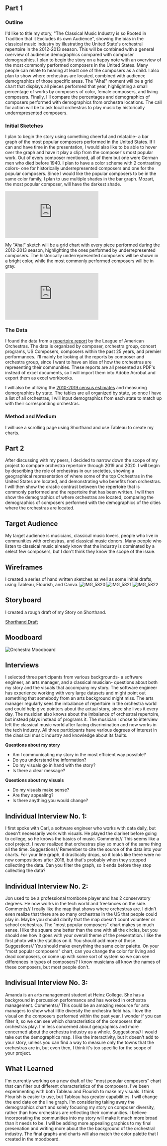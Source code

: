 ## Part 1
### Outline 
I'd like to title my story, "The Classical Music Industry is so Rooted in Tradition that it Excludes its own Audience", showing the bias in the classical music industry by illustrating the United State's orchestral repertoire in the 2012-2013 season. This will be combined with a general overview of audience demographics compared with composer demographics. I plan to begin the story on a happy note with an overview of the most commonly performed composers in the United States. Many people can relate to hearing at least one of the composers as a child. I also plan to show where orchestras are located, combined with audience demographics of those specific areas. The "Aha!" moment will be a grid chart that displays all pieces performed that year, highlighting a small percentage of works by composers of color, female composers, and living composers. Finally, I'll compare the percentages and demographics of composers performed with demographics from orchestra locations. The call for action will be to ask local orchestras to play music by historically underrepresented composers. 

### Initial Sketches 
I plan to begin the story using something cheerful and relatable- a bar graph of the most popular composers performed in the United States. If I can and have time in the presentation, I would also like to be able to hover over the graph and have it play a clip from the composer's most popular work. Out of every composer mentioned, all of them but one were German men who died before 1940. I plan to have a color scheme with 2 contrasting colors- one for historically underrepresented composers and one for the popular composers. Since I would like the popular composers to be in the same color family, I plan to use multiple shades in the bar graph. Mozart, the most popular composer, will have the darkest shade. 

![most popular composers](https://github.com/kmclement/Clement--portfolio/files/7232731/IMG_5707.heic.pdf)

My "Aha!" sketch will be a grid chart with every piece performed during the 2012-2013 season, highlighting the ones performed by underrepresented composers. The historically underrepresented composers will be shown in a bright color, while the most commonly performed composers will be in gray. 

![Underrepresented composers data](https://github.com/kmclement/Clement--portfolio/files/7232732/IMG_5706.heic.pdf)


### The Data
I found the data from a [repertoire report](https://americanorchestras.org/orchestra-repertoire-report-orr-2012-2013/) by the League of American Orchestras. The data is organized by composer, orchestra group, concert programs, US Composers, composers within the past 25 years, and premier performances. I'll mainly be looking at the reports by composer and orchestra group, since I want to have an idea of how the orchestras are representing their communities. These reports are all presented as PDF's instead of excel documents, so I will import them into Adobe Acrobat and export them as excel workbooks. 

I will also be utilizing the [2010-2019 census estimates](https://www.census.gov/data/tables/time-series/demo/popest/2010s-state-detail.html) and measuring demographics by state. The tables are all organized by state, so once I have a list of all orchestras, I will input demographics from each state to match up with their corresponding orchestras. 

### Method and Medium
I will use a scrolling page using Shorthand and use Tableau to create my charts. 

## Part 2

After discussing with my peers, I decided to narrow down the scope of my project to compare orchestra repertoire through 2019 and 2020. I will begin by describing the role of orchestras in our societies, showing a geographical representation of where some of the top Orchestras in the United States are located, and demonstrating who benefits from orchestras. I will then show the drastic contrast between the repertoire that is commonly performed and the repertoire that has been written. I will then show the demographics of where orchestras are located, comparing the demographics of composers performed with the demographics of the cities where the orchestras are located. 

## Target Audience
My target audience is musicians, classical music lovers, people who live in communities with orchestras, and classical music donors. Many people who listen to classical music already know that the industry is dominated by a select few composers, but I don't think they know the scope of the issue. 

## Wireframes
I created a series of hand written sketches as well as some initial drafts, using Tableau, Flourish, and Canva. 
![IMG_5820](https://user-images.githubusercontent.com/89738442/135913966-cf8a946f-218b-42ae-a757-92d39e760000.jpg)
![IMG_5821](https://user-images.githubusercontent.com/89738442/135913983-f6f8ac61-1a2f-4f18-85c7-3d882fe320e0.jpg)
![IMG_5822](https://user-images.githubusercontent.com/89738442/135913991-6cc6644b-e96b-45a0-8ef0-2b2f61acbd59.jpg)

<div class="flourish-embed flourish-hierarchy" data-src="visualisation/7424649"><script src="https://public.flourish.studio/resources/embed.js"></script></div>


## Storyboard
I created a rough draft of my Story on Shorthand.

[Shorthand Draft](https://preview.shorthand.com/Zi08XmsiIvTgqtSv)


## Moodboard
![Orchestra Moodboard](https://user-images.githubusercontent.com/89738442/135734427-5c4213f4-93aa-4e31-b3d8-9625a7cb167a.png)

## Interviews
I selected three participants from various backgrounds- a software engineer, an arts manager, and a classical musician- questions about both my story and the visuals that accompany my story. The software engineer has experience working with very large datasets and might point out something that somebody from an arts background might miss. The arts manager regularly sees the imbalance of repertoire in the orchestra world and could help give pointers about the actual story, since she lives it every day. The musician also knows about the imbalance of orchestral repertoire, but instead plays instead of programs it. The musician I chose to interview left the classical music world after facing discrimination and now works in the tech industry. All three participants have various degrees of interest in the classical music industry and knowledge about its faults. 

**Questions about my story**

 - Am I communicating my story in the most efficient way possible?
 - Do you understand the information?
 - Do my visuals go in hand with the story?
 - Is there a clear message?
 
 **Questions about my visuals**
 
 - Do my visuals make sense?
 - Are they appealing?
 - Is there anything you would change?

## Individual Interview No. 1:
I first spoke with Carl, a software engineer who works with data daily, but doesn't necessarily work with visuals. He played the clarinet before going to college, so he knows the basics of music. 
Comments// This seems like a cool project. I never realized that orchestras play so much of the same thing all the time. 
Suggestions// Remember to cite the source of the data into your charts. For your line graph, it drastically drops, so it looks like there were no new compositions after 2018, but that's probably when they stopped collecting the data. Can you filter the graph, so it ends before they stop collecting the data?

## Individual Interview No. 2:
Jon used to be a professional trombone player and has 2 conservatory degrees. He now works in the tech world and freelances on the side. 
Comments// I really like the map that shows where orchestras are. I didn't even realize that there are so many orchestras in the US that people could play in. Maybe you should clarify that the map doesn't count volunteer or school orchestras. The "most popular composers" chart makes so much sense. I like the square one better than the one with all the circles, but you should see how it goes with your overall theme of the presentation. I like the first photo with the statitics on it. You should add more of those. 
Suggestions// You should make everything the same color palette. On your "most popular composers" chart, can you change the color for living and dead composers, or come up with some sort of system so we can see differences in types of composers? I know musicians all know the names of these composers, but most people don't. 

## Indivisual Interview No. 3:
Amanda is an arts management student at Heinz College. She has a background in percussion performance and has worked in orchestra management. 
Comments// This could be an amazing resource for arts managers to show what little diversity the orchestra field has. I love the visual on the composers performed within the past year. I wonder if you can filter it, so we can see which characteristics of the composers that orchestras play. I'm less concerned about geographics and more concerned about the orchestra industry as a whole. 
Suggestions// I would take out the demographics map. I like the interactivity, but it doesn't add to your story, unless you can find a way to measure only the towns that the orchestras are in, but even then, I think it's too specific for the scope of your project. 

## What I Learned 
I'm currently working on a new draft of the "most popular composers" chart that can filter out different characteristics of the composers. I've been experimenting with both Tableau and Flourish to make my visuals. I think Flourish is easier to use, but Tableau has greater capabilities. I will change the end date on the line graph. I'm considering taking away the demographics chart and solely focusing my story on composer diversity, rather than how orchestras are reflecting their communities. I believe incorporating the communities into my story will make it much more broad than it needs to be. I will be adding more appealing graphics to my final presenation and writing more about the the background of the orchestral industry. The final graphs and charts will also match the color palette that I created in the moodboard. 


